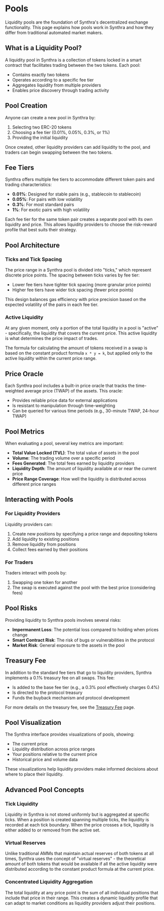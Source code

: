 # Pools

Liquidity pools are the foundation of Synthra's decentralized exchange functionality. This page explains how pools work in Synthra and how they differ from traditional automated market makers.

## What is a Liquidity Pool?

A liquidity pool in Synthra is a collection of tokens locked in a smart contract that facilitates trading between the two tokens. Each pool:

- Contains exactly two tokens
- Operates according to a specific fee tier
- Aggregates liquidity from multiple providers
- Enables price discovery through trading activity

## Pool Creation

Anyone can create a new pool in Synthra by:

1. Selecting two ERC-20 tokens
2. Choosing a fee tier (0.01%, 0.05%, 0.3%, or 1%)
3. Providing the initial liquidity

Once created, other liquidity providers can add liquidity to the pool, and traders can begin swapping between the two tokens.

## Fee Tiers

Synthra offers multiple fee tiers to accommodate different token pairs and trading characteristics:

- **0.01%**: Designed for stable pairs (e.g., stablecoin to stablecoin)
- **0.05%**: For pairs with low volatility
- **0.3%**: For most standard pairs
- **1%**: For exotic pairs with high volatility

Each fee tier for the same token pair creates a separate pool with its own liquidity and price. This allows liquidity providers to choose the risk-reward profile that best suits their strategy.

## Pool Architecture

### Ticks and Tick Spacing

The price range in a Synthra pool is divided into "ticks," which represent discrete price points. The spacing between ticks varies by fee tier:

- Lower fee tiers have tighter tick spacing (more granular price points)
- Higher fee tiers have wider tick spacing (fewer price points)

This design balances gas efficiency with price precision based on the expected volatility of the pairs in each fee tier.

### Active Liquidity

At any given moment, only a portion of the total liquidity in a pool is "active" - specifically, the liquidity that covers the current price. This active liquidity is what determines the price impact of trades.

The formula for calculating the amount of tokens received in a swap is based on the constant product formula `x * y = k`, but applied only to the active liquidity within the current price range.

## Price Oracle

Each Synthra pool includes a built-in price oracle that tracks the time-weighted average price (TWAP) of the assets. This oracle:

- Provides reliable price data for external applications
- Is resistant to manipulation through time-weighting
- Can be queried for various time periods (e.g., 30-minute TWAP, 24-hour TWAP)

## Pool Metrics

When evaluating a pool, several key metrics are important:

- **Total Value Locked (TVL)**: The total value of assets in the pool
- **Volume**: The trading volume over a specific period
- **Fees Generated**: The total fees earned by liquidity providers
- **Liquidity Depth**: The amount of liquidity available at or near the current price
- **Price Range Coverage**: How well the liquidity is distributed across different price ranges

## Interacting with Pools

### For Liquidity Providers

Liquidity providers can:

1. Create new positions by specifying a price range and depositing tokens
2. Add liquidity to existing positions
3. Remove liquidity from positions
4. Collect fees earned by their positions

### For Traders

Traders interact with pools by:

1. Swapping one token for another
2. The swap is executed against the pool with the best price (considering fees)

## Pool Risks

Providing liquidity to Synthra pools involves several risks:

- **Impermanent Loss**: The potential loss compared to holding when prices change
- **Smart Contract Risk**: The risk of bugs or vulnerabilities in the protocol
- **Market Risk**: General exposure to the assets in the pool

## Treasury Fee

In addition to the standard fee tiers that go to liquidity providers, Synthra implements a 0.1% treasury fee on all swaps. This fee:

- Is added to the base fee tier (e.g., a 0.3% pool effectively charges 0.4%)
- Is directed to the protocol treasury
- Funds the buyback mechanism and protocol development

For more details on the treasury fee, see the [Treasury Fee](treasury-fee.md) page.

## Pool Visualization

The Synthra interface provides visualizations of pools, showing:

- The current price
- Liquidity distribution across price ranges
- Your positions relative to the current price
- Historical price and volume data

These visualizations help liquidity providers make informed decisions about where to place their liquidity.

## Advanced Pool Concepts

### Tick Liquidity

Liquidity in Synthra is not stored uniformly but is aggregated at specific ticks. When a position is created spanning multiple ticks, the liquidity is recorded at each tick boundary. When the price crosses a tick, liquidity is either added to or removed from the active set.

### Virtual Reserves

Unlike traditional AMMs that maintain actual reserves of both tokens at all times, Synthra uses the concept of "virtual reserves" - the theoretical amount of both tokens that would be available if all the active liquidity were distributed according to the constant product formula at the current price.

### Concentrated Liquidity Aggregation

The total liquidity at any price point is the sum of all individual positions that include that price in their range. This creates a dynamic liquidity profile that can adapt to market conditions as liquidity providers adjust their positions.
